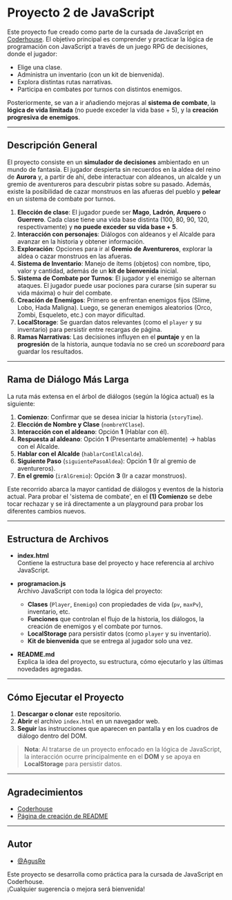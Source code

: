 # Proyecto 2 de JavaScript

Este proyecto fue creado como parte de la cursada de JavaScript en [Coderhouse](https://www.coderhouse.com/). El objetivo principal es comprender y practicar la lógica de programación con JavaScript a través de un juego RPG de decisiones, donde el jugador:
- Elige una clase.
- Administra un inventario (con un kit de bienvenida).
- Explora distintas rutas narrativas.
- Participa en combates por turnos con distintos enemigos.

Posteriormente, se van a ir añadiendo mejoras al **sistema de combate**, la **lógica de vida limitada** (no puede exceder la vida base + 5), y la **creación progresiva de enemigos**.

---

## Descripción General

El proyecto consiste en un **simulador de decisiones** ambientado en un mundo de fantasía. El jugador despierta sin recuerdos en la aldea del reino de **Aurora** y, a partir de ahí, debe interactuar con aldeanos, un alcalde y un gremio de aventureros para descubrir pistas sobre su pasado. Además, existe la posibilidad de cazar monstruos en las afueras del pueblo y **pelear** en un sistema de combate por turnos.

1. **Elección de clase**: El jugador puede ser **Mago**, **Ladrón**, **Arquero** o **Guerrero**. Cada clase tiene una vida base distinta (100, 80, 90, 120, respectivamente) y **no puede exceder su vida base + 5**.
2. **Interacción con personajes**: Diálogos con aldeanos y el Alcalde para avanzar en la historia y obtener información.
3. **Exploración**: Opciones para ir al **Gremio de Aventureros**, explorar la aldea o cazar monstruos en las afueras.
4. **Sistema de Inventario**: Manejo de ítems (objetos) con nombre, tipo, valor y cantidad, además de un **kit de bienvenida** inicial.
5. **Sistema de Combate por Turnos**: El jugador y el enemigo se alternan ataques. El jugador puede usar pociones para curarse (sin superar su vida máxima) o huir del combate.
6. **Creación de Enemigos**: Primero se enfrentan enemigos fijos (Slime, Lobo, Hada Maligna). Luego, se generan enemigos aleatorios (Orco, Zombi, Esqueleto, etc.) con mayor dificultad.
7. **LocalStorage**: Se guardan datos relevantes (como el `player` y su inventario) para persistir entre recargas de página.
8. **Ramas Narrativas**: Las decisiones influyen en el **puntaje** y en la **progresión** de la historia, aunque todavía no se creó un *scoreboard* para guardar los resultados.

---

## Rama de Diálogo Más Larga

La ruta más extensa en el árbol de diálogos (según la lógica actual) es la siguiente:

1. **Comienzo**: Confirmar que se desea iniciar la historia (`storyTime`).  
2. **Elección de Nombre y Clase** (`nombreYClase`).  
3. **Interacción con el aldeano**: Opción **1** (Hablar con él).  
4. **Respuesta al aldeano**: Opción **1** (Presentarte amablemente) → hablas con el Alcalde.  
5. **Hablar con el Alcalde** (`hablarConElAlcalde`).  
6. **Siguiente Paso** (`siguientePasoAldea`): Opción **1** (Ir al gremio de aventureros).  
7. **En el gremio** (`irAlGremio`): Opción **3** (Ir a cazar monstruos).

Este recorrido abarca la mayor cantidad de diálogos y eventos de la historia actual.
Para probar el 'sistema de combate', en el **(1) Comienzo** se debe tocar rechazar y se irá directamente a un playground para probar los diferentes cambios nuevos.

---

## Estructura de Archivos

- **index.html**  
  Contiene la estructura base del proyecto y hace referencia al archivo JavaScript.

- **programacion.js**  
  Archivo JavaScript con toda la lógica del proyecto:
  - **Clases** (`Player`, `Enemigo`) con propiedades de vida (`pv`, `maxPv`), inventario, etc.
  - **Funciones** que controlan el flujo de la historia, los diálogos, la creación de enemigos y el combate por turnos.
  - **LocalStorage** para persistir datos (como `player` y su inventario).
  - **Kit de bienvenida** que se entrega al jugador solo una vez.

- **README.md**  
  Explica la idea del proyecto, su estructura, cómo ejecutarlo y las últimas novedades agregadas.

---

## Cómo Ejecutar el Proyecto

1. **Descargar o clonar** este repositorio.  
2. **Abrir** el archivo `index.html` en un navegador web.  
3. **Seguir** las instrucciones que aparecen en pantalla y en los cuadros de diálogo dentro del DOM.

> **Nota**: Al tratarse de un proyecto enfocado en la lógica de JavaScript, la interacción ocurre principalmente en el **DOM** y se apoya en **LocalStorage** para persistir datos.

---

## Agradecimientos

- [Coderhouse](https://www.coderhouse.com/ar/)  
- [Página de creación de README](https://readme.so/es)  

---

## Autor

- [@AgusRe](https://github.com/AgusRe)

Este proyecto se desarrolla como práctica para la cursada de JavaScript en Coderhouse.  
¡Cualquier sugerencia o mejora será bienvenida!
